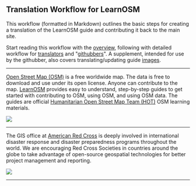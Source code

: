 Translation Workflow for LearnOSM
---------------------------------

This workflow (formatted in Markdown) outlines the basic steps for creating a translation of the LearnOSM guide and contributing it back to the main site.  

Start reading this workflow with the [overview](overview.md), following with detailed workflow for [translators](translatorWorkflow.md) and "[githubbers](githubberWorkflow.md)". A supplement, intended for use by the githubber, also covers translating/updating guide [images](images.md).
_______________________

[Open Street Map (OSM)](http://openstreetmap.com/) is a free worldwide map. The data is free to download and use under its open license. Anyone can contribute to the map. [LearnOSM](http://learnosm.org/) provides easy to understand, step-by-step guides to get started with contributing to OSM, using OSM, and using OSM data. The guides are official [Humanitarian Open Street Map Team (HOT)](http://hot.openstreetmap.org/) OSM learning materials.  

![](https://raw.github.com/AmericanRedCross/Guides/master/TranslationWorkflow_LearnOSM/img/learnosmlogo.png)
_______________________

The GIS office at [American Red Cross](http://www.redcross.org/) is deeply involved in international disaster response and disaster preparedness programs throughout the world. We are encouraging Red Cross Societies in countries around the globe to take advantage of open-source geospatial technologies for better project management and reporting.

![](https://raw.github.com/AmericanRedCross/Guides/master/TranslationWorkflow_LearnOSM/img/redcrosslogo_small.png)
______________________
